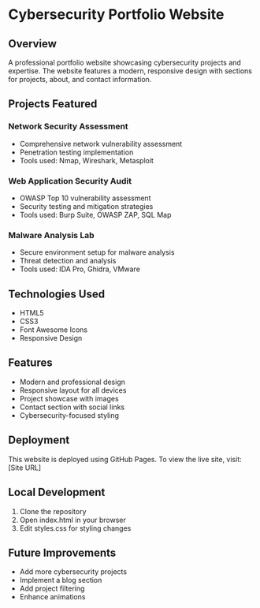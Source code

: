 # Cybersecurity Portfolio Website

## Overview
A professional portfolio website showcasing cybersecurity projects and expertise. The website features a modern, responsive design with sections for projects, about, and contact information.

## Projects Featured

### Network Security Assessment
- Comprehensive network vulnerability assessment
- Penetration testing implementation
- Tools used: Nmap, Wireshark, Metasploit

### Web Application Security Audit
- OWASP Top 10 vulnerability assessment
- Security testing and mitigation strategies
- Tools used: Burp Suite, OWASP ZAP, SQL Map

### Malware Analysis Lab
- Secure environment setup for malware analysis
- Threat detection and analysis
- Tools used: IDA Pro, Ghidra, VMware

## Technologies Used
- HTML5
- CSS3
- Font Awesome Icons
- Responsive Design

## Features
- Modern and professional design
- Responsive layout for all devices
- Project showcase with images
- Contact section with social links
- Cybersecurity-focused styling

## Deployment
This website is deployed using GitHub Pages. To view the live site, visit: [Site URL]

## Local Development
1. Clone the repository
2. Open index.html in your browser
3. Edit styles.css for styling changes

## Future Improvements
- Add more cybersecurity projects
- Implement a blog section
- Add project filtering
- Enhance animations